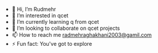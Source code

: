 - 👋 Hi, I’m Rudmehr
- 👀 I’m interested in qcet
- 🌱 I’m currently learning q from qcet
- 💞️ I’m looking to collaborate on qcet projects
- 📫 How to reach me radmehraghakhani2003@gamil.com
- ⚡ Fun fact: You've got to explore

<!---
RadmehrAghakhani/RadmehrAghakhani is a ✨ special ✨ repository because its `README.md` (this file) appears on your GitHub profile.
You can click the Preview link to take a look at your changes.
--->
